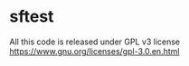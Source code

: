 # sftest 

All this code is released under GPL v3 license
https://www.gnu.org/licenses/gpl-3.0.en.html
